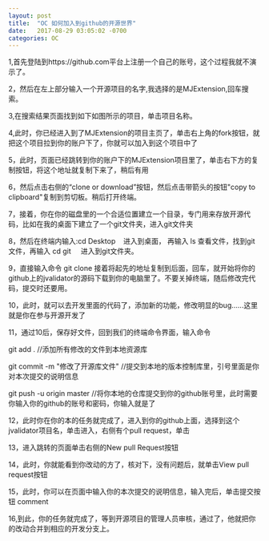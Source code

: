 ```yaml
---
layout: post
title:  "OC 如何加入到github的开源世界"
date:   2017-08-29 03:05:02 -0700
categories: OC
---
```


1,首先登陆到https://github.com平台上注册一个自己的账号，这个过程我就不演示了。

2，然后在左上部分输入一个开源项目的名字,我选择的是MJExtension,回车搜索。

3,在搜索结果页面找到如下如图所示的项目，单击项目名称。

4,此时，你已经进入到了MJExtension的项目主页了，单击右上角的fork按钮，就把这个项目拉到你的账户下了，你就可以加入到这个项目中了

5，此时，页面已经跳转到你的账户下的MJExtension项目里了，单击右下方的复制按钮，将这个地址就复制下来了，稍后有用

6，然后点击右侧的“clone or download”按钮，然后点击带箭头的按钮"copy to clipboard"复制到剪切板。稍后打开终端。

7，接着，你在你的磁盘里的一个合适位置建立一个目录，专门用来存放开源代码，比如在我的桌面下建立了一个git文件夹，进入git文件夹

8，然后在终端内输入:cd Desktop    进入到桌面， 再输入 ls 查看文件，找到git文件，再输入 cd git     进入到git文件夹。

9，直接输入命令 git  clone  接着将起先的地址复制到后面，回车，就开始将你的github上的jvalidator的源码下载到你的电脑里了。不要关掉终端，随后修改完代码，提交时还要用。

10，此时，就可以去开发里面的代码了，添加新的功能，修改明显的bug......这里就是你在参与开源开发了

11，通过10后，保存好文件，回到我们的终端命令界面，输入命令

git add .  //添加所有修改的文件到本地资源库

git  commit -m "修改了开源库文件"  //提交到本地的版本控制库里，引号里面是你对本次提交的说明信息

git push -u origin master  //将你本地的仓库提交到你的github账号里，此时需要你输入你的github的账号和密码，你输入就是了

12，此时你在你的本的任务就完成了，进入到你的github上面，选择到这个jvalidator项目名，单击进入，右侧有个pull request，单击

13，进入跳转的页面单击右侧的New pull Request按钮

14，此时，你就能看到你改动的方了，核对下，没有问题后，就单击View pull request按钮

15，此时，你可以在页面中输入你的本次提交的说明信息，输入完后，单击提交按钮 comment

16,到此，你的任务就完成了，等到开源项目的管理人员审核，通过了，他就把你的改动合并到相应的开发分支上。


